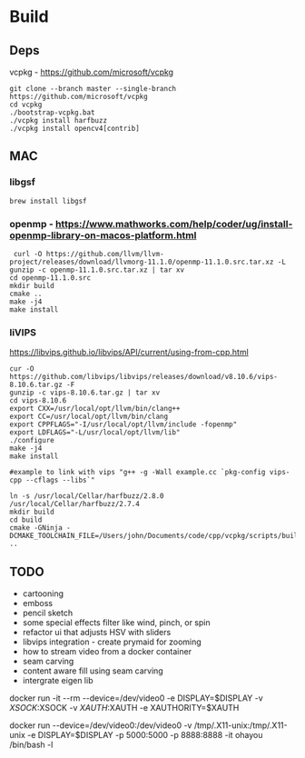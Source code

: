 # Build
## Deps
vcpkg - https://github.com/microsoft/vcpkg
```
git clone --branch master --single-branch https://github.com/microsoft/vcpkg
cd vcpkg
./bootstrap-vcpkg.bat
./vcpkg install harfbuzz
./vcpkg install opencv4[contrib]
```

## MAC

### libgsf
```
brew install libgsf
```

### openmp - https://www.mathworks.com/help/coder/ug/install-openmp-library-on-macos-platform.html
```
 curl -O https://github.com/llvm/llvm-project/releases/download/llvmorg-11.1.0/openmp-11.1.0.src.tar.xz -L
gunzip -c openmp-11.1.0.src.tar.xz | tar xv
cd openmp-11.1.0.src
mkdir build
cmake ..
make -j4
make install
```
### liVIPS
https://libvips.github.io/libvips/API/current/using-from-cpp.html
```
cur -O https://github.com/libvips/libvips/releases/download/v8.10.6/vips-8.10.6.tar.gz -F
gunzip -c vips-8.10.6.tar.gz | tar xv
cd vips-8.10.6
export CXX=/usr/local/opt/llvm/bin/clang++
export CC=/usr/local/opt/llvm/bin/clang
export CPPFLAGS="-I/usr/local/opt/llvm/include -fopenmp"
export LDFLAGS="-L/usr/local/opt/llvm/lib"
./configure 
make -j4
make install

#example to link with vips "g++ -g -Wall example.cc `pkg-config vips-cpp --cflags --libs`"
```

```
ln -s /usr/local/Cellar/harfbuzz/2.8.0  /usr/local/Cellar/harfbuzz/2.7.4
mkdir build
cd build
cmake -GNinja -DCMAKE_TOOLCHAIN_FILE=/Users/john/Documents/code/cpp/vcpkg/scripts/buildsystems/vcpkg.cmake ..
```

## TODO
* cartooning
* emboss
* pencil sketch
* some special effects filter like wind, pinch, or spin
* refactor ui that adjusts HSV with sliders 
* libvips integration - create prymaid for zooming
* how to stream video from a docker container
* seam carving
* content aware fill using seam carving
* intergrate eigen lib

docker run -it --rm --device=/dev/video0 -e DISPLAY=$DISPLAY -v $XSOCK:$XSOCK -v $XAUTH:$XAUTH -e XAUTHORITY=$XAUTH

docker run --device=/dev/video0:/dev/video0 -v /tmp/.X11-unix:/tmp/.X11-unix -e DISPLAY=$DISPLAY -p 5000:5000 -p 8888:8888 -it ohayou /bin/bash -l